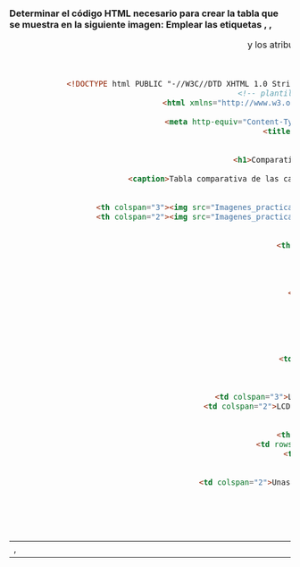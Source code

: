 ### Determinar el código HTML necesario para crear la tabla que se muestra en la siguiente imagen:    Emplear las etiquetas <table>, <tr>, <td>, <th>, <caption> y los atributos colspan, rowspan 

 
![image](https://github.com/user-attachments/assets/d1ef6135-bb70-411d-b92d-37638d2c87d8)


 ```html
 <!DOCTYPE html PUBLIC "-//W3C//DTD XHTML 1.0 Strict//EN" "http://www.w3.org/TR/xhtml1/DTD/xhtml1-strict.dtd">
 <!-- plantilla para paginas web-->
<html xmlns="http://www.w3.org/1999/xhtml" xml:lang="es" lang="es">
  <head>
    <meta http-equiv="Content-Type" content="text/html; charset=utf-8" />
    <title>Práctica 14</title>
  </head>
  <body>
  <h1>Comparativa de reproductores</h1>
		<table border="1">
			<caption>Tabla comparativa de las características técnicas de los reproductores MP3</caption>
				<tr>
					<th></th>
					<th colspan="3"><img src="Imagenes_practica_14/mini1.jpg"/>Mp3 Mini<img src="Imagenes_practica_14/mini2.jpg"/></th>
					<th colspan="2"><img src="Imagenes_practica_14/mp31.jpg"/>MP3 Grande<img src="Imagenes_practica_14/mp32.jpg"/></th>
				</tr>
				<tr>
					<th>Capacidad de almacenamiento</th>
					<td>4GB (1000 canciones)</td>
					<td>8GB (2000 canciones)</td>
					<td>16GB (4000 canciones)</td>
					<td>30GB (7500 canciones)</td>
					<td>80GB (20000 canciones)</td>
				</tr>
				<tr>
					<th>Colores</th>
					<td>Blanco</td>
					<td>Negro Verde Azul Rosa</td>
					<td>Negro</td>
					<td colspan="2">Blanco y Negro</td>
				</tr>
				<tr>
					<th>Pantalla</th>
					<td colspan="3">LCD de 3cm (diagonal) con retroiluminación</td>
					<td colspan="2">LCD de 6 cm (diagonal) con retroiluminación</td>	
				</tr>
				<tr>
					<th rowspan="2">Tiempo de carga</th>
					<td rowspan="2" colspan="3">Unas 3 horas</td>
					<td colspan="2">Unas 4 horas</td>
				</tr>
				<tr>
					<td colspan="2">Unas 2 horas para alcanzar el 50% de la capacidad</td>
				</tr>
		</table>
  </body>
</html>
````
